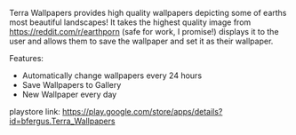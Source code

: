 Terra Wallpapers provides high quality wallpapers depicting some of earths most beautiful landscapes! It takes the highest quality image from https://reddit.com/r/earthporn (safe for work, I promise!) displays it to the user and allows them to save the wallpaper and set it as their wallpaper. 

Features: 
* Automatically change wallpapers every 24 hours
* Save Wallpapers to Gallery
* New Wallpaper every day

playstore link: https://play.google.com/store/apps/details?id=bfergus.Terra_Wallpapers

